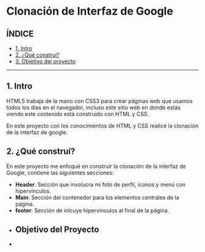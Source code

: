 # Clonación de Interfaz de Google
## ÍNDICE
* [1. Intro](https://github.com/paulaa55/ClondeGoogle/blob/main/README.md#1-intro) 
* [2. ¿Qué construí?](https://github.com/paulaa55/ClondeGoogle/blob/main/README.md#2-qu%C3%A9-constru%C3%AD)
* [3. Objetivo del proyecto](https://github.com/paulaa55/ClondeGoogle/blob/main/README.md#objetivo-del-proyecto)

****
## 1. Intro
HTML5 trabaja de la mano con CSS3 para crear páginas web que usamos todos los días en el navegador, incluso este sitio web en donde estás viendo este contenido está construido con HTML y CSS.

En este proyecto con los conocimientos de HTML y CSS realicé la clonación de la interfaz de google.
## 2. ¿Qué construí?
En este proyecto me enfoqué en construir la clonación de la interfaz de Google, contiene las siguientes secciones:

* **Header**: Sección que involucra mi foto de perfil, iconos y menú con hipervínculos. 
* **Main**: Sección del contenedor para los elementos centrales de la página. 
* **footer**: Sección de inlcuye hipervínculos al final de la página. 
* ## Objetivo del Proyecto 
* 
